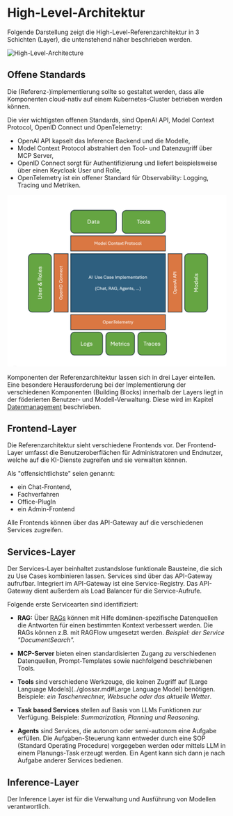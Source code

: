 # High-Level-Architektur

Folgende Darstellung zeigt die High-Level-Referenzarchitektur in 3 Schichten (Layer), die untenstehend näher beschrieben werden.

![High-Level-Architecture](high_level_architecture.drawio)

## Offene Standards

Die (Referenz-)implementierung sollte so gestaltet werden, dass alle Komponenten cloud-nativ auf einem Kubernetes-Cluster betrieben werden können.

Die vier wichtigsten offenen Standards, sind OpenAI API, Model Context Protocol, OpenID Connect und OpenTelemetry:

- OpenAI API kapselt das Inference Backend und die Modelle,
- Model Context Protocol abstrahiert den Tool- und Datenzugriff über MCP Server,
- OpenID Connect sorgt für Authentifizierung und liefert beispielsweise über einen Keycloak User und Rolle,
- OpenTelemetry ist ein offener Standard für Observability: Logging, Tracing und Metriken. 

![Offene Standards](open_standards.png)

Komponenten der Referenzarchitektur lassen sich in drei Layer einteilen. Eine besondere Herausforderung bei der Implementierung der verschiedenen Komponenten (Building Blocks) innerhalb der Layers liegt in der föderierten Benutzer- und Modell-Verwaltung. Diese wird im Kapitel [Datenmanagement](data_management.md) beschrieben.

## Frontend-Layer

Die Referenzarchitektur sieht verschiedene Frontends vor. Der Frontend-Layer umfasst die Benutzeroberflächen für Administratoren und Endnutzer, welche auf die KI-Dienste zugreifen und sie verwalten können.

Als "offensichtlichste" seien genannt:

- ein Chat-Frontend,
- Fachverfahren
- Office-PlugIn
- ein Admin-Frontend

Alle Frontends können über das API-Gateway auf die verschiedenen Services zugreifen.

## Services-Layer

Der Services-Layer beinhaltet zustandslose funktionale Bausteine, die sich zu Use Cases kombinieren lassen. Services sind über das API-Gateway aufrufbar. Integriert im API-Gateway ist eine Service-Registry. Das API-Gateway dient außerdem als Load Balancer für die Service-Aufrufe.

Folgende erste Servicearten sind identifiziert:

- **RAG:** Über [RAGs](../glossar.md#RAG) können mit Hilfe domänen-spezifische Datenquellen die Antworten für einen bestimmten Kontext verbessert werden. Die RAGs können z.B. mit RAGFlow umgesetzt werden. *Beispiel: der Service "DocumentSearch".*

- **MCP-Server** bieten einen standardisierten Zugang zu verschiedenen Datenquellen, Prompt-Templates sowie nachfolgend beschriebenen Tools.

- **Tools** sind verschiedene Werkzeuge, die keinen Zugriff auf [Large Language Models](../glossar.md#Large Language Model) benötigen. Beispiele: *ein Taschenrechner, Websuche oder das aktuelle Wetter*.

- **Task based Services** stellen auf Basis von LLMs Funktionen zur Verfügung. Beispiele: *Summarization, Planning und Reasoning*.

- **Agents**  sind Services, die autonom oder semi-autonom eine Aufgabe erfüllen. Die Aufgaben-Steuerung kann entweder durch eine SOP (Standard Operating Procedure) vorgegeben werden oder mittels LLM in einem Planungs-Task erzeugt werden. Ein Agent kann sich dann je nach Aufgabe anderer Services bedienen.

## Inference-Layer

Der Inference Layer ist für die Verwaltung und Ausführung von Modellen verantwortlich.

